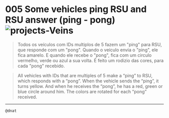 # 005 Some vehicles ping RSU and RSU answer (ping - pong) ![projects-Veins](https://img.shields.io/badge/projects-Veins-blue)

>Todos os veículos com IDs multiplos de 5 fazem um "ping" para RSU, que responde com um "pong". Quando o veículo envia o "ping", ele fica amarelo. E quando ele recebe o "pong", fica com um circulo vermelho, verde ou azul a sua volta. É feito um rodizio das cores, para cada "pong" recebido.
 
>All vehicles with IDs that are multiples of 5 make a “ping” to RSU, which responds with a “pong”. When the vehicle sends the “ping”, it turns yellow. And when he receives the “pong”, he has a red, green or blue circle around him. The colors are rotated for each “pong” received.
---

```
@dnat
```

